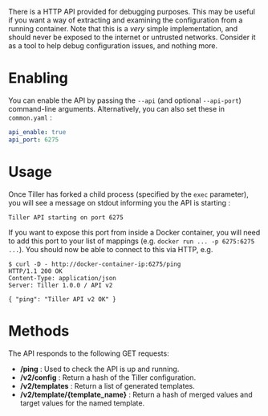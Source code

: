 There is a HTTP API provided for debugging purposes. This may be useful if you want a way of extracting and examining the configuration from a running container. Note that this is a *very* simple implementation, and should never be exposed to the internet or untrusted networks. Consider it as a tool to help debug configuration issues, and nothing more. 

# Enabling
You can enable the API by passing the `--api` (and optional `--api-port`) command-line arguments. Alternatively, you can also set these in `common.yaml` :
	
```yaml
api_enable: true
api_port: 6275
```

# Usage
Once Tiller has forked a child process (specified by the `exec` parameter), you will see a message on stdout informing you the API is starting :

	Tiller API starting on port 6275
	
If you want to expose this port from inside a Docker container, you will need to add this port to your list of mappings (e.g. `docker run ... -p 6275:6275 ...`). You should now be able to connect to this via HTTP, e.g.

```
$ curl -D - http://docker-container-ip:6275/ping
HTTP/1.1 200 OK
Content-Type: application/json
Server: Tiller 1.0.0 / API v2

{ "ping": "Tiller API v2 OK" }

```

# Methods
The API responds to the following GET requests:

* **/ping** : Used to check the API is up and running.
* **/v2/config** : Return a hash of the Tiller configuration.
* **/v2/templates** : Return a list of generated templates.
* **/v2/template/{template_name}** : Return a hash of merged values and target values for the named template.
